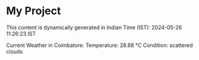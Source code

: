 # My Project

This content is dynamically generated in Indian Time (IST): 2024-05-26 11:26:23 IST


Current Weather in Coimbatore:
Temperature: 28.88 °C
Condition: scattered clouds
